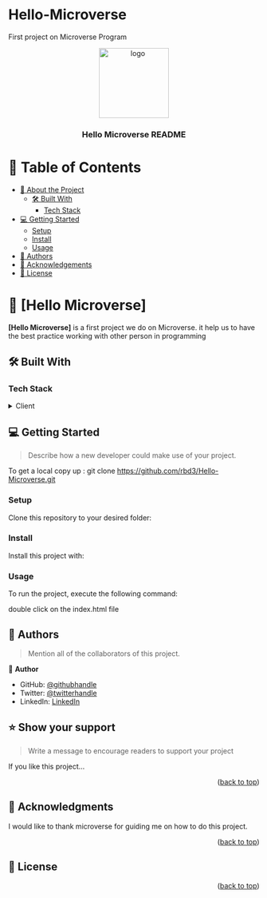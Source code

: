 # Hello-Microverse
First project on Microverse Program

<a name="readme-top"></a>

<!--
HOW TO USE:
This is an example of how you may give instructions on setting up your project locally.

Modify this file to match your project and remove sections that don't apply.

REQUIRED SECTIONS:
- Table of Contents
- About the Project
  - Built With
  - Live Demo
- Getting Started
- Authors
- Future Features
- Contributing
- Show your support
- Acknowledgements
- License

OPTIONAL SECTIONS:
- FAQ

After you're finished please remove all the comments and instructions!
-->

<div align="center">
  <!-- You are encouraged to replace this logo with your own! Otherwise you can also remove it. -->
  <img src="murple_logo.png" alt="logo" width="140"  height="auto" />
  <br/>

  <h3><b>Hello Microverse README </b></h3>

</div>

<!-- TABLE OF CONTENTS -->

# 📗 Table of Contents

- [📖 About the Project](#about-project)
  - [🛠 Built With](#built-with)
    - [Tech Stack](#tech-stack)
- [💻 Getting Started](#getting-started)
  - [Setup](#setup)
  - [Install](#install)
  - [Usage](#usage)
- [👥 Authors](#authors)
- [🙏 Acknowledgements](#acknowledgements)
- [📝 License](#license)


# 📖 [Hello Microverse] <a name="about-project"></a>

**[Hello Microverse]** is a first project we do on Microverse. it help us to have the best practice working with other person in programming

## 🛠 Built With <a name="built-with"></a>

### Tech Stack <a name="tech-stack"></a>


<details>
  <summary>Client</summary>
  <ul>
    <li><a href="https://www.w3schools.com/html">Html</a></li>
    <li><a href="https://www.w3schools.com/css">css</a></li>
  </ul>
</details>


## 💻 Getting Started <a name="getting-started"></a>

> Describe how a new developer could make use of your project.

To get a local copy up :
git clone https://github.com/rbd3/Hello-Microverse.git


### Setup

Clone this repository to your desired folder:


### Install

Install this project with:


### Usage

To run the project, execute the following command:

double click on the index.html file


## 👥 Authors <a name="authors"></a>

> Mention all of the collaborators of this project.

👤 **Author**

- GitHub: [@githubhandle](https://github.com/rbd3)
- Twitter: [@twitterhandle](https://twitter.com/@Narson321)
- LinkedIn: [LinkedIn](https://linkedin.com/in/andry-narson-rabedesana-15b8b4248)


## ⭐️ Show your support <a name="support"></a>

> Write a message to encourage readers to support your project

If you like this project...

<p align="right">(<a href="#readme-top">back to top</a>)</p>


## 🙏 Acknowledgments <a name="acknowledgements"></a>

I would like to thank microverse for guiding me on how to do this project.

<p align="right">(<a href="#readme-top">back to top</a>)</p>

<!-- LICENSE -->

## 📝 License <a name="license"></a>

<p align="right">(<a href="#readme-top">back to top</a>)</p>